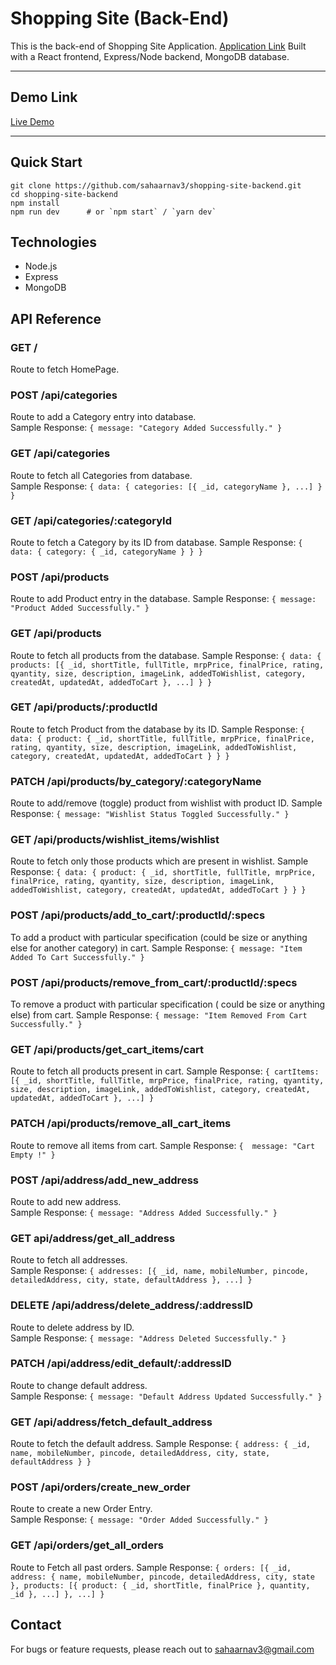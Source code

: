 # Shopping Site (Back-End)

This is the back-end of Shopping Site Application. [Application Link](https://shopping-site-frontend-ivory.vercel.app/)
Built with a React frontend, Express/Node backend, MongoDB database.

---

## Demo Link

[Live Demo](https://www.loom.com/share/491a8a43f9ce4ea68c93c6dd164210a2?sid=ec15ba0d-d627-4cfd-9f3f-82a92d9ac0a5)  

---

## Quick Start

```
git clone https://github.com/sahaarnav3/shopping-site-backend.git
cd shopping-site-backend
npm install
npm run dev      # or `npm start` / `yarn dev`
```

## Technologies
- Node.js
- Express
- MongoDB

## API Reference

### **GET	/**
Route to fetch HomePage.<br>

### **POST	/api/categories**	 	
Route to add a Category entry into database.	
Sample Response:
```{ message: "Category Added Successfully." }```

### **GET	/api/categories**	 	
Route to fetch all Categories from database.	
Sample Response:
```{ data: { categories: [{ _id, categoryName }, ...] } }```

### **GET	/api/categories/:categoryId**	 	
Route to fetch a Category by its ID from database.
Sample Response:
```{ data: { category: { _id, categoryName } } }```

### **POST	/api/products**	 	
Route to add Product entry in the database.
Sample Response:
```{ message: "Product Added Successfully." }```

### **GET	/api/products**	 	
Route to fetch all products from the database.
Sample Response:
```{ data: { products: [{ _id, shortTitle, fullTitle, mrpPrice, finalPrice, rating, qyantity, size, description, imageLink, addedToWishlist, category, createdAt, updatedAt, addedToCart }, ...] } }```

### **GET	/api/products/:productId**	 	
Route to fetch Product from the database by its ID.
Sample Response:
```{ data: { product: { _id, shortTitle, fullTitle, mrpPrice, finalPrice, rating, qyantity, size, description, imageLink, addedToWishlist, category, createdAt, updatedAt, addedToCart } } }```

### **PATCH	/api/products/by_category/:categoryName**	 	
Route to add/remove (toggle) product from wishlist with product ID.
Sample Response:
```{ message: "Wishlist Status Toggled Successfully." }```

### **GET	/api/products/wishlist_items/wishlist**	 	
Route to fetch only those products which are present in wishlist.
Sample Response:
```{ data: { product: { _id, shortTitle, fullTitle, mrpPrice, finalPrice, rating, qyantity, size, description, imageLink, addedToWishlist, category, createdAt, updatedAt, addedToCart } } }```

### **POST	/api/products/add_to_cart/:productId/:specs**	 	
To add a product with particular specification (could be size or anything else for another category) in cart.
Sample Response:
```{ message: "Item Added To Cart Successfully." }```

### **POST	/api/products/remove_from_cart/:productId/:specs**	 	
To remove a product with particular specification ( could be size or anything else) from cart.
Sample Response:
```{ message: "Item Removed From Cart Successfully." }```

### **GET	/api/products/get_cart_items/cart**	 	
Route to fetch all products present in cart.
Sample Response:
```{ cartItems: [{ _id, shortTitle, fullTitle, mrpPrice, finalPrice, rating, qyantity, size, description, imageLink, addedToWishlist, category, createdAt, updatedAt, addedToCart }, ...] }```

### **PATCH	/api/products/remove_all_cart_items**	 	
Route to remove all items from cart.
Sample Response:
```{  message: "Cart Empty !" }```

### **POST	/api/address/add_new_address**	 	
Route to add new address.	
Sample Response:
```{ message: "Address Added Successfully." }```

### **GET	api/address/get_all_address**	 	
Route to fetch all addresses.	
Sample Response:
```{ addresses: [{ _id, name, mobileNumber, pincode, detailedAddress, city, state, defaultAddress }, ...] }```

### **DELETE	/api/address/delete_address/:addressID**	 	
Route to delete address by ID.	
Sample Response:
```{ message: "Address Deleted Successfully." }```

### **PATCH	/api/address/edit_default/:addressID**	 	
Route to change default address.	
Sample Response:
```{ message: "Default Address Updated Successfully." }```

### **GET	/api/address/fetch_default_address**	 	
Route to fetch the default address.	
Sample Response:
```{ address: { _id, name, mobileNumber, pincode, detailedAddress, city, state, defaultAddress } }```

### **POST	/api/orders/create_new_order**	 	
Route to create a new Order Entry.	
Sample Response:
```{ message: "Order Added Successfully." }```

### **GET	/api/orders/get_all_orders**	 	
Route to Fetch all past orders.	
Sample Response:
```{ orders: [{ _id, address: { name, mobileNumber, pincode, detailedAddress, city, state }, products: [{ product: { _id, shortTitle, finalPrice }, quantity, _id }, ...] }, ...] }```

## Contact
For bugs or feature requests, please reach out to sahaarnav3@gmail.com